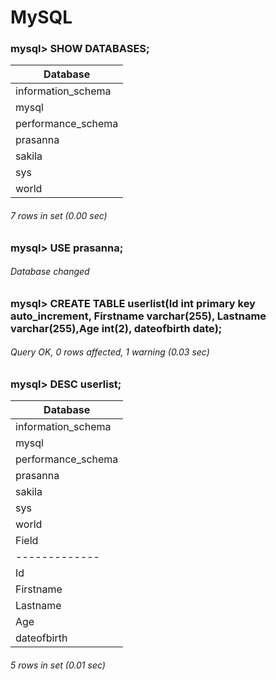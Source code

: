 # MySQL
### mysql> SHOW DATABASES;
| Database           |
|--------------------|
| information_schema |
| mysql              |
| performance_schema |
| prasanna           |
| sakila             |
| sys                |
| world              |

###### 7 rows in set (0.00 sec)

### mysql> USE prasanna;
###### Database changed

### mysql> CREATE TABLE userlist(Id int primary key auto_increment, Firstname varchar(255), Lastname varchar(255),Age int(2), dateofbirth date);
###### Query OK, 0 rows affected, 1 warning (0.03 sec)

### mysql> DESC userlist;

| Database           |
|--------------------|
| information_schema |
| mysql              |
| performance_schema |
| prasanna           |
| sakila             |
| sys                |
| world              |
| Field       | Type         | Null | Key | Default | Extra          |
|-------------|-------------------------------------|----------------|
| Id          | int          | NO   | PRI | NULL    | auto_increment |
| Firstname   | varchar(255) | YES  |     | NULL    |                |
| Lastname    | varchar(255) | YES  |     | NULL    |                |
| Age         | int          | YES  |     | NULL    |                |
| dateofbirth | date         | YES  |     | NULL    |                |

###### 5 rows in set (0.01 sec)
